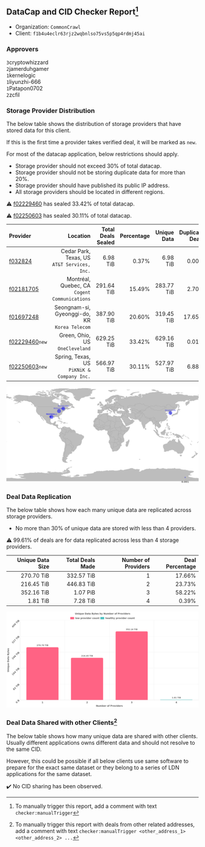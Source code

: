 ## DataCap and CID Checker Report[^1]
 - Organization: `CommonCrawl`
 - Client: `f1b4u4eclr63rjz2wqbnlso75vs5p5qp4rdmj45ai`
### Approvers
`3`cryptowhizzard<br/>`2`jamerduhgamer<br/>`1`kernelogic<br/>`1`liyunzhi-666<br/>`1`Patapon0702<br/>`2`zcfil

### Storage Provider Distribution
The below table shows the distribution of storage providers that have stored data for this client.

If this is the first time a provider takes verified deal, it will be marked as `new`.

For most of the datacap application, below restrictions should apply.
 - Storage provider should not exceed 30% of total datacap.
 - Storage provider should not be storing duplicate data for more than 20%.
 - Storage provider should have published its public IP address.
 - All storage providers should be located in different regions.

⚠️ [f02229460](https://filfox.info/en/address/f02229460) has sealed 33.42% of total datacap.

⚠️ [f02250603](https://filfox.info/en/address/f02250603) has sealed 30.11% of total datacap.

| Provider                                                    |                                         Location | Total Deals Sealed | Percentage | Unique Data | Duplicate Deals |
| :---------------------------------------------------------- | -----------------------------------------------: | -----------------: | ---------: | ----------: | --------------: |
| [f032824](https://filfox.info/en/address/f032824)           |  Cedar Park, Texas, US<br/>`AT&T Services, Inc.` |           6.98 TiB |      0.37% |    6.98 TiB |           0.00% |
| [f02181705](https://filfox.info/en/address/f02181705)       | Montréal, Quebec, CA<br/>`Cogent Communications` |         291.64 TiB |     15.49% |  283.77 TiB |           2.70% |
| [f01697248](https://filfox.info/en/address/f01697248)       | Seongnam-si, Gyeonggi-do, KR<br/>`Korea Telecom` |         387.90 TiB |     20.60% |  319.45 TiB |          17.65% |
| [f02229460](https://filfox.info/en/address/f02229460)`new`  |               Green, Ohio, US<br/>`OneCleveland` |         629.25 TiB |     33.42% |  629.16 TiB |           0.01% |
| [f02250603](https://filfox.info/en/address/f02250603)`new`  |    Spring, Texas, US<br/>`PiKNiK & Company Inc.` |         566.97 TiB |     30.11% |  527.97 TiB |           6.88% |

<img src="https://raw.githubusercontent.com/data-preservation-programs/filplus-checker-assets/main/filecoin-project/filecoin-plus-large-datasets/issues/2040/1696312254596.png"/>

### Deal Data Replication
The below table shows how each many unique data are replicated across storage providers.

- No more than 30% of unique data are stored with less than 4 providers.

⚠️ 99.61% of deals are for data replicated across less than 4 storage providers.

| Unique Data Size | Total Deals Made | Number of Providers | Deal Percentage |
| ---------------: | ---------------: | ------------------: | --------------: |
|       270.70 TiB |       332.57 TiB |                   1 |          17.66% |
|       216.45 TiB |       446.83 TiB |                   2 |          23.73% |
|       352.16 TiB |         1.07 PiB |                   3 |          58.22% |
|         1.81 TiB |         7.28 TiB |                   4 |           0.39% |

<img src="https://raw.githubusercontent.com/data-preservation-programs/filplus-checker-assets/main/filecoin-project/filecoin-plus-large-datasets/issues/2040/1696312255694.png"/>

### Deal Data Shared with other Clients[^3]
The below table shows how many unique data are shared with other clients.
Usually different applications owns different data and should not resolve to the same CID.

However, this could be possible if all below clients use same software to prepare for the exact same dataset or they belong to a series of LDN applications for the same dataset.

✔️ No CID sharing has been observed.

[^1]: To manually trigger this report, add a comment with text `checker:manualTrigger`

[^2]: Deals from those addresses are combined into this report as they are specified with `checker:manualTrigger`

[^3]: To manually trigger this report with deals from other related addresses, add a comment with text `checker:manualTrigger <other_address_1> <other_address_2> ...`
